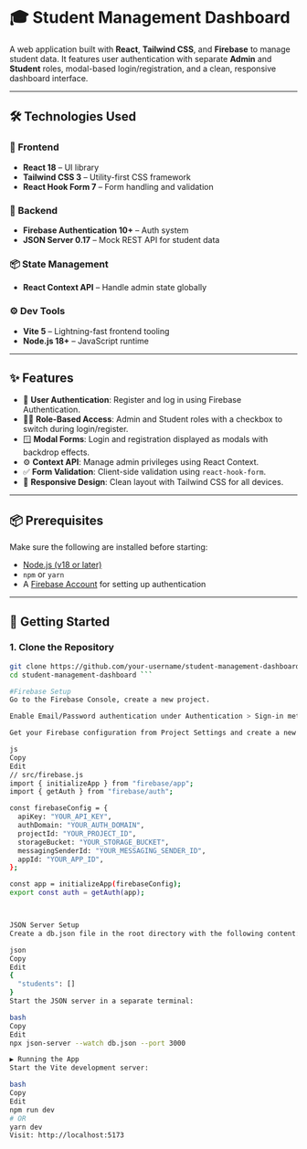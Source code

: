 # 🎓 Student Management Dashboard

A web application built with **React**, **Tailwind CSS**, and **Firebase** to manage student data. It features user authentication with separate **Admin** and **Student** roles, modal-based login/registration, and a clean, responsive dashboard interface.

---

## 🛠️ Technologies Used

### 🧩 Frontend

- **React 18** – UI library
- **Tailwind CSS 3** – Utility-first CSS framework
- **React Hook Form 7** – Form handling and validation

### 🔐 Backend

- **Firebase Authentication 10+** – Auth system
- **JSON Server 0.17** – Mock REST API for student data

### 📦 State Management

- **React Context API** – Handle admin state globally

### ⚙️ Dev Tools

- **Vite 5** – Lightning-fast frontend tooling
- **Node.js 18+** – JavaScript runtime

---

## ✨ Features

- 🔐 **User Authentication**: Register and log in using Firebase Authentication.
- 🧑‍🏫 **Role-Based Access**: Admin and Student roles with a checkbox to switch during login/register.
- 🪟 **Modal Forms**: Login and registration displayed as modals with backdrop effects.
- ⚙️ **Context API**: Manage admin privileges using React Context.
- ✅ **Form Validation**: Client-side validation using `react-hook-form`.
- 📱 **Responsive Design**: Clean layout with Tailwind CSS for all devices.

---

## 📦 Prerequisites

Make sure the following are installed before starting:

- [Node.js (v18 or later)](https://nodejs.org/)
- `npm` or `yarn`
- A [Firebase Account](https://console.firebase.google.com/) for setting up authentication

---

## 🚀 Getting Started

### 1. Clone the Repository

```bash
git clone https://github.com/your-username/student-management-dashboard.git
cd student-management-dashboard ```

#Firebase Setup
Go to the Firebase Console, create a new project.

Enable Email/Password authentication under Authentication > Sign-in method.

Get your Firebase configuration from Project Settings and create a new file:

js
Copy
Edit
// src/firebase.js
import { initializeApp } from "firebase/app";
import { getAuth } from "firebase/auth";

const firebaseConfig = {
  apiKey: "YOUR_API_KEY",
  authDomain: "YOUR_AUTH_DOMAIN",
  projectId: "YOUR_PROJECT_ID",
  storageBucket: "YOUR_STORAGE_BUCKET",
  messagingSenderId: "YOUR_MESSAGING_SENDER_ID",
  appId: "YOUR_APP_ID",
};

const app = initializeApp(firebaseConfig);
export const auth = getAuth(app);



JSON Server Setup
Create a db.json file in the root directory with the following content:

json
Copy
Edit
{
  "students": []
}
Start the JSON server in a separate terminal:

bash
Copy
Edit
npx json-server --watch db.json --port 3000

▶️ Running the App
Start the Vite development server:

bash
Copy
Edit
npm run dev
# OR
yarn dev
Visit: http://localhost:5173
